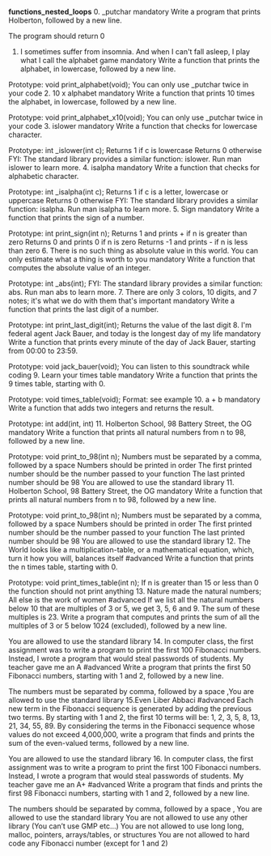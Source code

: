 **functions_nested_loops**
0. _putchar
mandatory
Write a program that prints Holberton, followed by a new line.

The program should return 0
1. I sometimes suffer from insomnia. And when I can't fall asleep, I play what I call the alphabet game
mandatory
Write a function that prints the alphabet, in lowercase, followed by a new line.

Prototype: void print_alphabet(void);
You can only use _putchar twice in your code
2. 10 x alphabet
mandatory
Write a function that prints 10 times the alphabet, in lowercase, followed by a new line.

Prototype: void print_alphabet_x10(void);
You can only use _putchar twice in your code
3. islower
mandatory
Write a function that checks for lowercase character.

Prototype: int _islower(int c);
Returns 1 if c is lowercase
Returns 0 otherwise
FYI: The standard library provides a similar function: islower. Run man islower to learn more.
4. isalpha
mandatory
Write a function that checks for alphabetic character.

Prototype: int _isalpha(int c);
Returns 1 if c is a letter, lowercase or uppercase
Returns 0 otherwise
FYI: The standard library provides a similar function: isalpha. Run man isalpha to learn more.
5. Sign
mandatory
Write a function that prints the sign of a number.

Prototype: int print_sign(int n);
Returns 1 and prints + if n is greater than zero
Returns 0 and prints 0 if n is zero
Returns -1 and prints - if n is less than zero
6. There is no such thing as absolute value in this world. You can only estimate what a thing is worth to you
mandatory
Write a function that computes the absolute value of an integer.

Prototype: int _abs(int);
FYI: The standard library provides a similar function: abs. Run man abs to learn more.
7. There are only 3 colors, 10 digits, and 7 notes; it's what we do with them that's important
mandatory
Write a function that prints the last digit of a number.

Prototype: int print_last_digit(int);
Returns the value of the last digit
8. I'm federal agent Jack Bauer, and today is the longest day of my life
mandatory
Write a function that prints every minute of the day of Jack Bauer, starting from 00:00 to 23:59.

Prototype: void jack_bauer(void);
You can listen to this soundtrack while coding
9. Learn your times table
mandatory
Write a function that prints the 9 times table, starting with 0.

Prototype: void times_table(void);
Format: see example
10. a + b
mandatory
Write a function that adds two integers and returns the result.

Prototype: int add(int, int)
11. Holberton School, 98 Battery Street, the OG
mandatory
Write a function that prints all natural numbers from n to 98, followed by a new line.

Prototype: void print_to_98(int n);
Numbers must be separated by a comma, followed by a space
Numbers should be printed in order
The first printed number should be the number passed to your function
The last printed number should be 98
You are allowed to use the standard library
11. Holberton School, 98 Battery Street, the OG
mandatory
Write a function that prints all natural numbers from n to 98, followed by a new line.

Prototype: void print_to_98(int n);
Numbers must be separated by a comma, followed by a space
Numbers should be printed in order
The first printed number should be the number passed to your function
The last printed number should be 98
You are allowed to use the standard library
12. The World looks like a multiplication-table, or a mathematical equation, which, turn it how you will, balances itself
#advanced
Write a function that prints the n times table, starting with 0.

Prototype: void print_times_table(int n);
If n is greater than 15 or less than 0 the function should not print anything
13. Nature made the natural numbers; All else is the work of women
#advanced
If we list all the natural numbers below 10 that are multiples of 3 or 5, we get 3, 5, 6 and 9. The sum of these multiples is 23. Write a program that computes and prints the sum of all the multiples of 3 or 5 below 1024 (excluded), followed by a new line.

You are allowed to use the standard library
14. In computer class, the first assignment was to write a program to print the first 100 Fibonacci numbers. Instead, I wrote a program that would steal passwords of students. My teacher gave me an A
#advanced
Write a program that prints the first 50 Fibonacci numbers, starting with 1 and 2, followed by a new line.

The numbers must be separated by comma, followed by a space ,You are allowed to use the standard library
15.Even Liber Abbaci
#advanced
Each new term in the Fibonacci sequence is generated by adding the previous two terms. By starting with 1 and 2, the first 10 terms will be: 1, 2, 3, 5, 8, 13, 21, 34, 55, 89. By considering the terms in the Fibonacci sequence whose values do not exceed 4,000,000, write a program that finds and prints the sum of the even-valued terms, followed by a new line.

You are allowed to use the standard library
16. In computer class, the first assignment was to write a program to print the first 100 Fibonacci numbers. Instead, I wrote a program that would steal passwords of students. My teacher gave me an A+
#advanced
Write a program that finds and prints the first 98 Fibonacci numbers, starting with 1 and 2, followed by a new line.

The numbers should be separated by comma, followed by a space ,
You are allowed to use the standard library
You are not allowed to use any other library (You can’t use GMP etc…)
You are not allowed to use long long, malloc, pointers, arrays/tables, or structures
You are not allowed to hard code any Fibonacci number (except for 1 and 2)